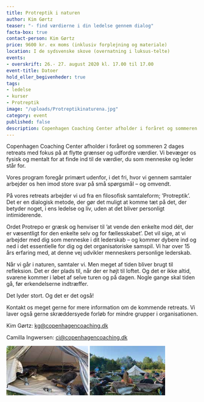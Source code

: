 ```yaml
---
title: Protreptik i naturen
author: Kim Gørtz
teaser: "- find værdierne i din ledelse gennem dialog"
facta-box: true
contact-person: Kim Gørtz
price: 9600 kr. ex moms (inklusiv forplejning og materiale)
location: I de sydsvenske skove (overnatning i luksus-telte)
events:
- overskrift: 26.- 27. august 2020 kl. 17.00 til 17.00
event-title: Datoer
hold_eller_begivenheder: true
tags:
- ledelse
- kurser
- Protreptik
image: "/uploads/Protreptikinaturena.jpg"
category: event
published: false
description: Copenhagen Coaching Center afholder i foråret og sommeren 2 dages retreats med fokus på at flytte grænser og udfordre værdier. Vi bevæger os fysisk og mentalt for at finde ind til de værdier, du som menneske og leder står for.
---
```

Copenhagen Coaching Center afholder i foråret og sommeren 2 dages retreats med fokus på at flytte grænser og udfordre værdier. Vi bevæger os fysisk og mentalt for at finde ind til de værdier, du som menneske og leder står for.

Vores program foregår primært udenfor, i det fri, hvor vi gennem samtaler arbejder os hen imod store svar på små spørgsmål – og omvendt.

På vores retreats arbejder vi ud fra en filosofisk samtaleform; ’Protreptik’. Det er en dialogisk metode, der gør det muligt at komme tæt på det, der betyder noget, i ens ledelse og liv, uden at det bliver personligt intimiderende.

Ordet Protrepo er græsk og henviser til ’at vende den enkelte mod dét, der er væsentligt for den enkelte selv og for fællesskabet’. Det vil sige, at vi arbejder med dig som menneske i dit lederskab – og kommer dybere ind og ned i det essentielle for dig og det organisatoriske samspil. Vi har over 15 års erfaring med, at denne vej udvikler menneskers personlige lederskab.

Når vi går i naturen, samtaler vi. Men meget af tiden bliver brugt til refleksion. Det er der plads til, når der er højt til loftet. Og det er ikke altid, svarene kommer i løbet af selve turen og på dagen. Nogle gange skal tiden gå, før erkendelserne indtræffer.

Det lyder stort. Og det er det også!

Kontakt os meget gerne for mere information om de kommende retreats. Vi laver også gerne skræddersyede forløb for mindre grupper i organisationen.

Kim Gørtz: kg@copenhagencoaching.dk

Camilla Ingwersen: ci@copenhagencoaching.dk

![Protreptik i naturen](/uploads/Protreptikinaturenc.jpg "Protreptik i naturen")       ![Protreptik i naturen](/uploads/Protreptikinaturenb.jpg "Protreptik i naturen")